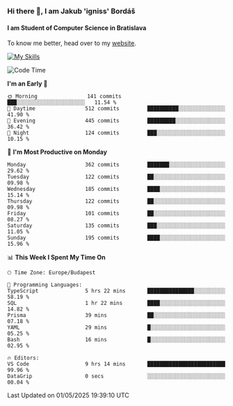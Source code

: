 ### Hi there 👋, I am Jakub 'igniss' Bordáš

#### I am Student of Computer Science in Bratislava
To know me better, head over to my [website](https://bordas.sk).

[![My Skills](https://skillicons.dev/icons?i=js,typescript,html,css,figma,svelte,vue,next,postgresql,nest,express,nodejs)](https://bordas.sk)


<!--START_SECTION:waka-->
![Code Time](http://img.shields.io/badge/Code%20Time-1%2C868%20hrs%202%20mins-blue)

**I'm an Early 🐤** 

```text
🌞 Morning                141 commits         ███░░░░░░░░░░░░░░░░░░░░░░   11.54 % 
🌆 Daytime                512 commits         ██████████░░░░░░░░░░░░░░░   41.90 % 
🌃 Evening                445 commits         █████████░░░░░░░░░░░░░░░░   36.42 % 
🌙 Night                  124 commits         ███░░░░░░░░░░░░░░░░░░░░░░   10.15 % 
```
📅 **I'm Most Productive on Monday** 

```text
Monday                   362 commits         ███████░░░░░░░░░░░░░░░░░░   29.62 % 
Tuesday                  122 commits         ██░░░░░░░░░░░░░░░░░░░░░░░   09.98 % 
Wednesday                185 commits         ████░░░░░░░░░░░░░░░░░░░░░   15.14 % 
Thursday                 122 commits         ██░░░░░░░░░░░░░░░░░░░░░░░   09.98 % 
Friday                   101 commits         ██░░░░░░░░░░░░░░░░░░░░░░░   08.27 % 
Saturday                 135 commits         ███░░░░░░░░░░░░░░░░░░░░░░   11.05 % 
Sunday                   195 commits         ████░░░░░░░░░░░░░░░░░░░░░   15.96 % 
```


📊 **This Week I Spent My Time On** 

```text
🕑︎ Time Zone: Europe/Budapest

💬 Programming Languages: 
TypeScript               5 hrs 22 mins       ███████████████░░░░░░░░░░   58.19 % 
SQL                      1 hr 22 mins        ████░░░░░░░░░░░░░░░░░░░░░   14.82 % 
Prisma                   39 mins             ██░░░░░░░░░░░░░░░░░░░░░░░   07.18 % 
YAML                     29 mins             █░░░░░░░░░░░░░░░░░░░░░░░░   05.25 % 
Bash                     16 mins             █░░░░░░░░░░░░░░░░░░░░░░░░   02.95 % 

🔥 Editors: 
VS Code                  9 hrs 14 mins       █████████████████████████   99.96 % 
DataGrip                 0 secs              ░░░░░░░░░░░░░░░░░░░░░░░░░   00.04 % 
```


 Last Updated on 01/05/2025 19:39:10 UTC
<!--END_SECTION:waka-->
